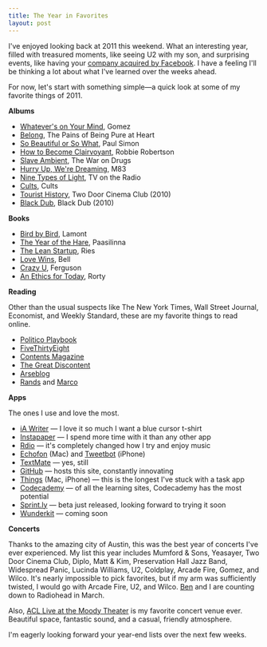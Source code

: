 ```yaml
--- 
title: The Year in Favorites
layout: post
---
```

I've enjoyed looking back at 2011 this weekend. What an interesting year, filled with treasured moments, like seeing U2 with my son, and surprising events, like having your [company acquired by Facebook](/2011/12/05/whats-next/). I have a feeling I'll be thinking a lot about what I've learned over the weeks ahead.

For now, let's start with something simple—a quick look at some of my favorite things of 2011. 

**Albums**

+ [Whatever's on Your Mind](http://www.amazon.com/Whatevers-Your-Mind-Gomez/dp/B004XD07KI/), Gomez
+ [Belong](http://www.amazon.com/Belong-Pains-Being-Pure-Heart/dp/B004M66YSA), The Pains of Being Pure at Heart
+ [So Beautiful or So What](http://www.amazon.com/So-Beautiful-What-Paul-Simon/dp/B004LAIU4I/), Paul Simon
+ [How to Become Clairvoyant](http://www.amazon.com/How-Become-Clairvoyant-Robbie-Robertson/dp/B004L79VUI/), Robbie Robertson
+ [Slave Ambient](http://www.amazon.com/Slave-Ambient-War-Drugs/dp/B0056ANHRW/), The War on Drugs 
+ [Hurry Up, We're Dreaming](http://www.amazon.com/Hurry-Up-Were-Dreaming-M83/dp/B005HS00NW/), M83
+ [Nine Types of Light](http://www.amazon.com/Nine-Types-Light-TV-Radio/dp/B004NHRGQW/), TV on the Radio
+ [Cults](http://www.amazon.com/Cults/dp/B004RV6ZTI/), Cults
+ [Tourist History](http://www.amazon.com/Tourist-History-Door-Cinema-Club/dp/B003BQO10U/), Two Door Cinema Club (2010)
+ [Black Dub](http://www.amazon.com/Black-Dub/dp/B0041EVYVK/), Black Dub (2010)

**Books**

+ [Bird by Bird](http://www.amazon.com/Bird-Some-Instructions-Writing-Life/dp/0385480016/), Lamont
+ [The Year of the Hare](http://www.amazon.com/Year-Hare-Novel-Arto-Paasilinna/dp/B004WB19E4/), Paasilinna
+ [The Lean Startup](http://www.amazon.com/Lean-Startup-Entrepreneurs-Continuous-Innovation/dp/0307887898/), Ries
+ [Love Wins](http://www.amazon.com/Love-Wins-About-Heaven-Person/dp/006204964X/), Bell
+ [Crazy U](http://www.amazon.com/Crazy-Crash-Course-Getting-College/dp/1439101213/), Ferguson
+ [An Ethics for Today](http://www.amazon.com/Ethics-Today-Finding-Philosophy-Religion/dp/0231150563/), Rorty

**Reading**

Other than the usual suspects like The New York Times, Wall Street Journal, Economist, and Weekly Standard, these are my favorite things to read online.

+ [Politico Playbook](http://www.politico.com/playbook/)
+ [FiveThirtyEight](http://fivethirtyeight.blogs.nytimes.com/)
+ [Contents Magazine](http://contentsmagazine.net)
+ [The Great Discontent](http://thegreatdiscontent.com)
+ [Arseblog](http://arseblog.com)
+ [Rands](http://www.randsinrepose.com/) and [Marco](http://www.marco.org/)

**Apps**

The ones I use and love the most.

+ [iA Writer](http://www.iawriter.com/) — I love it so much I want a blue cursor t-shirt
+ [Instapaper](http://www.instapaper.com) — I spend more time with it than any other app
+ [Rdio](http://www.rdio.com) — it's completely changed how I try and enjoy music
+ [Echofon](http://www.echofon.com/) (Mac) and [Tweetbot](http://tapbots.com/software/tweetbot/) (iPhone)
+ [TextMate](http://macromates.com/) — yes, still
+ [GitHub](http://github.com) — hosts this site, constantly innovating
+ [Things](http://culturedcode.com/) (Mac, iPhone) — this is the longest I've stuck with a task app
+ [Codecademy](http://www.codecademy.com/) — of all the learning sites, Codecademy has the most potential
+ [Sprint.ly](https://sprint.ly/) — beta just released, looking forward to trying it soon
+ [Wunderkit](http://www.wunderkit.com/) — coming soon

**Concerts**

Thanks to the amazing city of Austin, this was the best year of concerts I've ever experienced. My list this year includes Mumford & Sons, Yeasayer, Two Door Cinema Club, Diplo, Matt & Kim, Preservation Hall Jazz Band, Widespread Panic, Lucinda Williams, U2, Coldplay, Arcade Fire, Gomez, and Wilco. It's nearly impossible to pick favorites, but if my arm was sufficiently twisted, I would go with Arcade Fire, U2, and Wilco. [Ben](http://benbailey.me) and I are counting down to Radiohead in March.

Also, [ACL Live at the Moody Theater](http://acl-live.com/venue) is my favorite concert venue ever. Beautiful space, fantastic sound, and a casual, friendly atmosphere. 

I'm eagerly looking forward your year-end lists over the next few weeks.